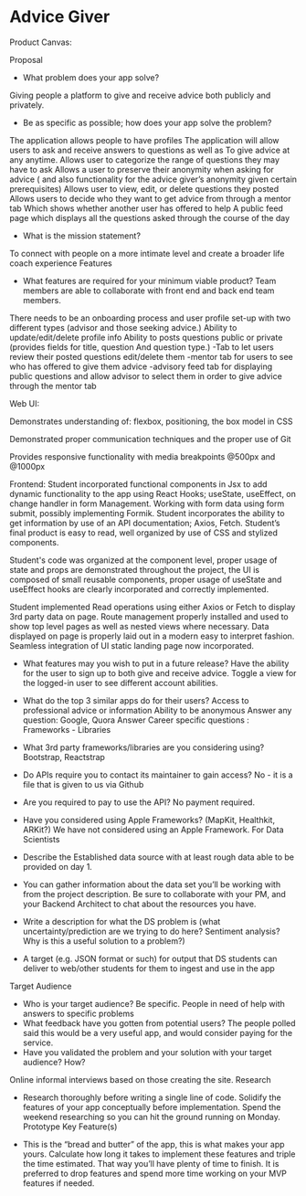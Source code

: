 # Advice Giver

Product Canvas: 

Proposal

- What problem does your app solve?

Giving people a platform to give and receive advice both publicly and privately.  

- Be as specific as possible; how does your app solve the problem?

The application allows people to have profiles 
The application will allow users to ask and receive answers to questions as well as To give advice at any anytime.
Allows user to categorize the range of questions they may have to ask 
Allows a user to preserve their anonymity when asking for advice  ( and also functionality for the advice giver’s anonymity given certain prerequisites)
Allows user to view, edit, or delete questions they posted 
Allows users to decide who they want to get advice from through a mentor tab 
Which shows whether another user has offered to help 
A public feed page which displays all the questions asked through the course of the day
 

- What is the mission statement?

To connect with people on a more intimate level and create a broader life coach experience
Features

- What features are required for your minimum viable product?
Team members are able to collaborate with front end and back end team members.

There needs to be an onboarding process and user profile set-up with two different types (advisor and those seeking advice.)
Ability to update/edit/delete profile info
Ability to posts questions public or private (provides fields for title, question
And question type.)
-Tab to let users review their posted questions edit/delete them 
-mentor tab for users to see who has offered to give them advice
-advisory feed tab for displaying public questions and allow advisor to select them in order to give advice through the mentor tab

Web UI:

Demonstrates understanding of: flexbox, positioning, the box model in CSS

Demonstrated proper communication techniques and the proper use of Git 

Provides responsive functionality with media breakpoints @500px and @1000px

Frontend: 
Student incorporated functional components in Jsx to add dynamic functionality to the app using React Hooks; useState, useEffect, on change handler in form 
Management. Working with form data using form submit, possibly implementing Formik.
Student incorporates the ability to get information by use of an API documentation; 
Axios, Fetch.
Student’s final product is easy to read, well organized by use of CSS and stylized components.  



Student's code was organized at the component level, proper usage of state and props are demonstrated throughout the project, the UI is composed of small reusable components, proper usage of useState and useEffect hooks are clearly incorporated and correctly implemented.
 
Student implemented Read operations using either Axios or Fetch to display 3rd party data on page. Route management properly installed and used to show top level pages as well as nested views where necessary. Data displayed on page is properly laid out in a modern easy to interpret fashion. Seamless integration of UI static landing page now incorporated.



- What features may you wish to put in a future release?
Have the ability for the user to sign up to both give and receive advice.  Toggle a view for the logged-in user to see different account abilities.

- What do the top 3 similar apps do for their users?
Access to professional advice or information
Ability to be anonymous
Answer any question: Google, Quora
Answer Career specific questions :  
Frameworks - Libraries

- What 3rd party frameworks/libraries are you considering using?
Bootstrap, Reactstrap
- Do APIs require you to contact its maintainer to gain access?
No - it is a file that is given to us via Github
- Are you required to pay to use the API?
No payment required.
- Have you considered using Apple Frameworks? (MapKit, Healthkit, ARKit?)
We have not considered using an Apple Framework.
For Data Scientists


- Describe the Established data source with at least rough data able to be provided on day 1. 
- You can gather information about the data set you’ll be working with from the project description. Be sure to collaborate with your PM, and your Backend Architect to chat about the resources you have.
- Write a description for what the DS problem is (what uncertainty/prediction are we trying to do here? Sentiment analysis? Why is this a useful solution to a problem?)
- A target (e.g. JSON format or such) for output that DS students can deliver to web/other students for them to ingest and use in the app

Target Audience

- Who is your target audience? Be specific.
People in need of help with answers to specific problems
- What feedback have you gotten from potential users?
The people polled said this would be a very useful app, and would consider paying for the service.
- Have you validated the problem and your solution with your target audience? How?

Online informal interviews based on those creating the site.
Research

- Research thoroughly before writing a single line of code. Solidify the features of your app conceptually before implementation. Spend the weekend researching so you can hit the ground running on Monday.
Prototype Key Feature(s)

- This is the “bread and butter” of the app, this is what makes your app yours. Calculate how long it takes to implement these features and triple the time estimated. That way you’ll have plenty of time to finish. It is preferred to drop features and spend more time working on your MVP features if needed.



